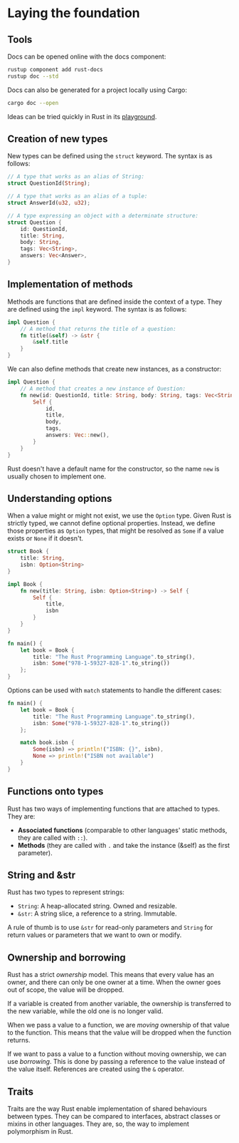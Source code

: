 # Laying the foundation

## Tools

Docs can be opened online with the docs component:

```bash
rustup component add rust-docs
rustup doc --std
```

Docs can also be generated for a project locally using Cargo:

```bash
cargo doc --open
```

Ideas can be tried quickly in Rust in its [playground](https://play.rust-lang.org/).

## Creation of new types

New types can be defined using the  `struct` keyword. The syntax is as follows:

```rust
// A type that works as an alias of String:
struct QuestionId(String);

// A type that works as an alias of a tuple:
struct AnswerId(u32, u32);

// A type expressing an object with a determinate structure:
struct Question {
    id: QuestionId,
    title: String,
    body: String,
    tags: Vec<String>,
    answers: Vec<Answer>,
}
```

## Implementation of methods

Methods are functions that are defined inside the context of a type. They are defined using the `impl` keyword. The
syntax is as follows:

```rust
impl Question {
    // A method that returns the title of a question:
    fn title(&self) -> &str {
        &self.title
    }
}
```

We can also define methods that create new instances, as a constructor:

```rust
impl Question {
    // A method that creates a new instance of Question:
    fn new(id: QuestionId, title: String, body: String, tags: Vec<String>) -> Self {
        Self {
            id,
            title,
            body,
            tags,
            answers: Vec::new(),
        }
    }
}
```

Rust doesn't have a default name for the constructor, so the name `new` is usually chosen to implement one.

## Understanding options

When a value might or might not exist, we use the `Option` type. Given Rust is strictly typed, we cannot define optional
properties. Instead, we define those properties as `Option` types, that might be resolved as `Some` if a value exists
or `None` if it doesn't.

```rust
struct Book {
    title: String,
    isbn: Option<String>
}

impl Book {
    fn new(title: String, isbn: Option<String>) -> Self {
        Self {
            title,
            isbn
        }
    }
}

fn main() {
    let book = Book {
        title: "The Rust Programming Language".to_string(),
        isbn: Some("978-1-59327-828-1".to_string())
    };
}
```

Options can be used with `match` statements to handle the different cases:

```rust
fn main() {
    let book = Book {
        title: "The Rust Programming Language".to_string(),
        isbn: Some("978-1-59327-828-1".to_string())
    };

    match book.isbn {
        Some(isbn) => println!("ISBN: {}", isbn),
        None => println!("ISBN not available")
    }
}
```

## Functions onto types

Rust has two ways of implementing functions that are attached to types. They are:

- **Associated functions** (comparable to other languages' static methods, they are called with `::`).
- **Methods** (they are called with `.` and take the instance (&self) as the first parameter).

## String and &str

Rust has two types to represent strings:

- `String`: A heap-allocated string. Owned and resizable.
- `&str`: A string slice, a reference to a string. Immutable.

A rule of thumb is to use `&str` for read-only parameters and `String` for return values or parameters that we want to
own or modify.

## Ownership and borrowing

Rust has a strict *ownership* model. This means that every value has an owner, and there can only be one owner at a
time. When the owner goes out of scope, the value will be dropped.

If a variable is created from another variable, the ownership is transferred to the new variable, while the old one is
no longer valid.

When we pass a value to a function, we are *moving* ownership of that value to the function. This means that the value
will be dropped when the function returns.

If we want to pass a value to a function without moving ownership, we can use *borrowing*. This is done by passing a
reference to the value instead of the value itself. References are created using the `&` operator.

## Traits

Traits are the way Rust enable implementation of shared behaviours between types. They can be compared to interfaces,
abstract classes or mixins in other languages. They are, so, the way to implement polymorphism in Rust.